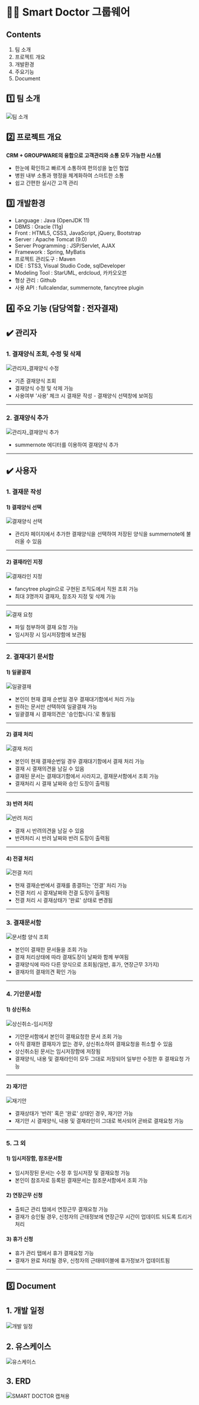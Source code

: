 # 👩‍⚕️ Smart Doctor 그룹웨어

## Contents
1. 팀 소개
2. 프로젝트 개요
3. 개발환경
4. 주요기능
5. Document

## 1️⃣ 팀 소개
![팀 소개](https://user-images.githubusercontent.com/103404636/205049066-d27a3045-1bab-40ef-83e5-cacb856dc2dd.png)

## 2️⃣ 프로젝트 개요
**CRM + GROUPWARE의 융합으로 고객관리와 소통 모두 가능한 시스템**
- 한눈에 확인하고 빠르게 소통하여 편의성을 높인 협업
- 병원 내부 소통과 행정을 체계화하여 스마트한 소통
- 쉽고 간편한 실시간 고객 관리

## 3️⃣ 개발환경
- Language : Java (OpenJDK 11)
- DBMS : Oracle (11g)
- Front : HTML5, CSS3, JavaScript, jQuery, Bootstrap
- Server : Apache Tomcat (9.0)
- Server Programming : JSP/Servlet, AJAX
- Framework : Spring, MyBatis
- 프로젝트 관리도구 : Maven
- IDE : STS3, Visual Studio Code, sqlDeveloper
- Modeling Tool : StarUML, erdcloud, 카카오오븐
- 형상 관리 : Github
- 사용 API : fullcalendar, summernote, fancytree plugin

## 4️⃣ 주요 기능 (담당역할 : 전자결재)
## ✔️ 관리자
### 1. 결재양식 조회, 수정 및 삭제
![관리자_결재양식 수정](https://user-images.githubusercontent.com/103404636/205036937-89087c31-98e0-4791-9c6c-e84691f62985.gif)
- 기존 결재양식 조회
- 결재양식 수정 및 삭제 가능
- 사용여부 '사용' 체크 시 결재문 작성 - 결재양식 선택창에 보여짐
---
### 2. 결재양식 추가
![관리자_결재양식 추가](https://user-images.githubusercontent.com/103404636/205035390-07ed1cb5-acd2-4dea-805c-fa8a7c686ef7.gif)
- summernote 에디터를 이용하여 결재양식 추가

---

## ✔️ 사용자
### 1. 결재문 작성
#### 1) 결재양식 선택
![결재양식 선택](https://user-images.githubusercontent.com/103404636/205039820-16855cf6-935d-49fc-96c3-51e54c281bec.gif)
- 관리자 페이지에서 추가한 결재양식을 선택하여 저장된 양식을 summernote에 불러올 수 있음
---
#### 2) 결재라인 지정
![결재라인 지정](https://user-images.githubusercontent.com/103404636/205040591-91c6bdee-df1e-4c31-a578-e2105b7ea4b3.gif)
- fancytree plugin으로 구현된 조직도에서 직원 조회 가능
- 최대 3명까지 결재자, 참조자 지정 및 삭제 가능
---
![결재 요청](https://user-images.githubusercontent.com/103404636/205041784-a0c506ad-179d-4af8-be1a-c4c674fc9c8d.gif)
- 파일 첨부하여 결재 요청 가능
- 임시저장 시 임시저장함에 보관됨

---

### 2. 결재대기 문서함
#### 1) 일괄결재
![일괄결재](https://user-images.githubusercontent.com/103404636/205042849-c851001b-126b-4a85-9445-305026c0a4bd.gif)
- 본인이 현재 결재 순번일 경우 결재대기함에서 처리 가능
- 원하는 문서만 선택하여 일괄결재 가능
- 일괄결재 시 결재의견은 '승인합니다.'로 통일됨
---
#### 2) 결재 처리
![결재 처리](https://user-images.githubusercontent.com/103404636/205043091-d6b7f8ed-a07f-49e2-b7e4-299be6971d19.gif)
- 본인이 현재 결재순번일 경우 결재대기함에서 결재 처리 가능
- 결재 시 결재의견을 남길 수 있음
- 결재된 문서는 결재대기함에서 사라지고, 결재문서함에서 조회 가능
- 결재처리 시 결재 날짜와 승인 도장이 출력됨
---
#### 3) 반려 처리
![반려 처리](https://user-images.githubusercontent.com/103404636/205043856-694f2c1f-4781-4aec-8cb1-167a3b33227e.gif)
- 결재 시 반려의견을 남길 수 있음
- 반려처리 시 반려 날짜와 반려 도장이 출력됨
---
#### 4) 전결 처리
![전결 처리](https://user-images.githubusercontent.com/103404636/205044397-39bb4b38-e90a-4b7a-8c92-6b0cb634edf6.gif)
- 현재 결재순번에서 결재를 종결하는 '전결' 처리 가능
- 전결 처리 시 결재날짜와 전결 도장이 출력됨
- 전결 처리 시 결재상태가 '완료' 상태로 변경됨

---

### 3. 결재문서함
![문서함 양식 조회](https://user-images.githubusercontent.com/103404636/205045101-c4a4f065-7348-4b39-b1dc-31fe1a725972.gif)
- 본인이 결재한 문서들을 조회 가능
- 결재 처리상태에 따라 결재도장이 날짜와 함께 부여됨
- 결재양식에 따라 다른 양식으로 조회됨(일반, 휴가, 연장근무 3가지)
- 결재자의 결재의견 확인 가능

---

### 4. 기안문서함
#### 1) 상신취소
![상신취소-임시저장](https://user-images.githubusercontent.com/103404636/205047552-d9c16714-aed9-4bc4-b172-32d012536012.gif)
- 기안문서함에서 본인이 결재요청한 문서 조회 가능
- 아직 결재한 결재자가 없는 경우, 상신취소하여 결재요청을 취소할 수 있음
- 상신취소된 문서는 임시저장함에 저장됨
- 결재양식, 내용 및 결재라인이 모두 그대로 저장되어 일부만 수정한 후 결재요청 가능
---
#### 2) 재기안
![재기안](https://user-images.githubusercontent.com/103404636/205048179-58ea651c-4e90-487b-8bf9-6fbfa2640d1d.gif)
- 결재상태가 '반려' 혹은 '완료' 상태인 경우, 재기안 가능
- 재기안 시 결재양식, 내용 및 결재라인이 그대로 복사되어 곧바로 결재요청 가능

---

### 5. 그 외
#### 1) 임시저장함, 참조문서함
- 임시저장된 문서는 수정 후 임시저장 및 결재요청 가능
- 본인이 참조자로 등록된 결재문서는 참조문서함에서 조회 가능
#### 2) 연장근무 신청
- 출퇴근 관리 탭에서 연장근무 결재요청 가능
- 결재가 승인될 경우, 신청자의 근태정보에 연장근무 시간이 업데이트 되도록 트리거 처리 
#### 3) 휴가 신청
- 휴가 관리 탭에서 휴가 결재요청 가능
- 결재가 완료 처리될 경우, 신청자의 근태테이블에 휴가정보가 업데이트됨

---

## 5️⃣ Document
## 1. 개발 일정
![개발 일정](https://user-images.githubusercontent.com/103404636/204216491-72ea3f2a-5c16-4a03-baba-5c02352dd604.png)

## 2. 유스케이스
![유스케이스](https://user-images.githubusercontent.com/103404636/204216635-4770306f-e918-427c-afaa-95083f2f7a9a.png)

## 3. ERD
![SMART DOCTOR 캡쳐용](https://user-images.githubusercontent.com/103404636/204216046-10adf758-fc41-41f2-8cd1-5c3761e31d76.png)

